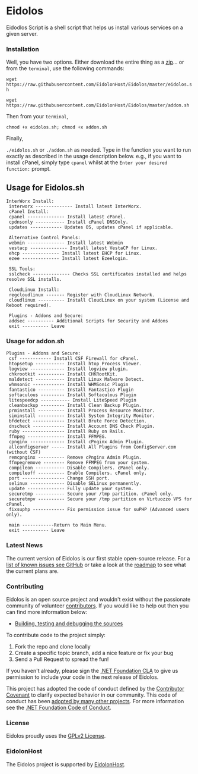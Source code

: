 # Eidolos
Eidodlos Script is a shell script that helps us install various services on a given server.

### Installation
Well, you have two options. Either download the entire thing as a [zip](https://github.com/EidolonHost/Eidolos/archive/master.zip)... or from the `terminal`, use the following commands:


`wget https://raw.githubusercontent.com/EidolonHost/Eidolos/master/eidolos.sh`

`wget https://raw.githubusercontent.com/EidolonHost/Eidolos/master/addon.sh`

Then from your `terminal`,

`chmod +x eidolos.sh; chmod +x addon.sh`

Finally,

`./eidolos.sh` or `./addon.sh` as needed. Type in the function you want to run exactly as described in the usage description below. e.g., if you want to install cPanel, simply type `cpanel` whilst at the `Enter your desired function:` prompt.


## Usage for Eidolos.sh
```
InterWorx Install:
 interworx -------------- Install latest InterWorx.
 cPanel Install:
 cpanel -------------- Install latest cPanel.
 cpdnsonly ----------- Install cPanel DNSOnly.
 updates ------------ Updates OS, updates cPanel if applicable.

 Alternative Control Panels:
 webmin -------------- Install latest Webmin
 vestacp -------------- Install latest VestaCP for Linux.
 ehcp -------------- Install latest EHCP for Linux.
 ezee -------------- Install latest Ezeelogin.

 SSL Tools:
 sslcheck -------------- Checks SSL certificates installed and helps resolve SSL installs.

 CloudLinux Install:
 regcloudlinux ------- Register with CloudLinux Network.
 cloudlinux ---------- Install CloudLinux on your system (License and Reboot required).

 Plugins - Addons and Secure:
 addsec ---------- Additional Scripts for Security and Addons
 exit ---------- Leave
```

### Usage for addon.sh

```
Plugins - Addons and Secure:
 csf ------------ Install CSF Firewall for cPanel.
 htopsetup ----------- Install htop Process Viewer.
 logview ------------- Install logview plugin.
 chkrootkit ---------- Install CHKRootKit.
 maldetect ----------- Install Linux Malware Detect.
 whmsonic ------------ Install WHMSonic Plugin
 fantastico ---------- Install Fantastico Plugin
 softaculous --------- Install Softaculous Plugin
 litespeedcp ----------- Install LiteSpeed Plugin
 cleanbackup --------- Install Clean Backup Plugin.
 prminstall ---------- Install Process Resource Monitor.
 siminstall ---------- Install System Integrity Monitor.
 bfdetect ------------ Install Brute Force Detection.
 dnscheck ------------ Install Account DNS Check Plugin.
 ruby ---------------- Install Ruby on Rails.
 ffmpeg -------------- Install FFMPEG.
 cpnginx ------------- Install cPnginx Admin Plugin.
 allconfigserver ----- Install All Plugins from ConfigServer.com (without CSF)
 remcpnginx ---------- Remove cPnginx Admin Plugin.
 ffmpegremove -------- Remove FFMPEG from your system.
 compileon ----------- Disable Compilers. cPanel only.
 compileoff ---------- Enable Compilers. cPanel only.
 port ---------------- Change SSH port.
 selinux ------------- Disable SELinux permanently.
 update -------------- Fully update your system.
 securetmp ----------- Secure your /tmp partition. cPanel only.
 securetmpv ---------- Secure your /tmp partition on Virtuozzo VPS for cPanel.
 fixsuphp ------------ Fix permission issue for suPHP (Advanced users only).

 main ------------Return to Main Menu.
 exit ---------- Leave
```

### Latest News
The current version of Eidolos is our first stable open-source release.
For a [list of known issues see GitHub](https://github.com/EidolonHost/Eidolos/issues) or take a look at the [roadmap](roadmap.md) to see what the current plans are.

### Contributing
Eidolos is an open source project and wouldn't exist without the passionate community of volunteer [contributors](https://github.com/EidolonHost/Eidolos/graphs/contributors).
If you would like to help out then you can find more information below:

* [Building, testing and debugging the sources](https://github.com/EidolonHost/Eidolos/wiki/Building,-Testing,-and-Debugging)

To contribute code to the project simply:
  1. Fork the repo and clone locally
  2. Create a specific topic branch, add a nice feature or fix your bug
  3. Send a Pull Request to spread the fun!

If you haven't already, please sign the [.NET Foundation CLA](http://cla2.dotnetfoundation.org) to give us permission to include your code in the next release of Eidolos.

This project has adopted the code of conduct defined by the [Contributor Covenant](http://contributor-covenant.org/) to clarify expected behavior in our community. This code of conduct has been [adopted by many other projects](http://contributor-covenant.org/adopters/). For more information see the [.NET Foundation Code of Conduct](http://www.dotnetfoundation.org/code-of-conduct).

### License
Eidolos proudly uses the [GPLv2 License](LICENSE).

### EidolonHost

The Eidolos project is supported by [EidolonHost](https://eidolonhost.com).
